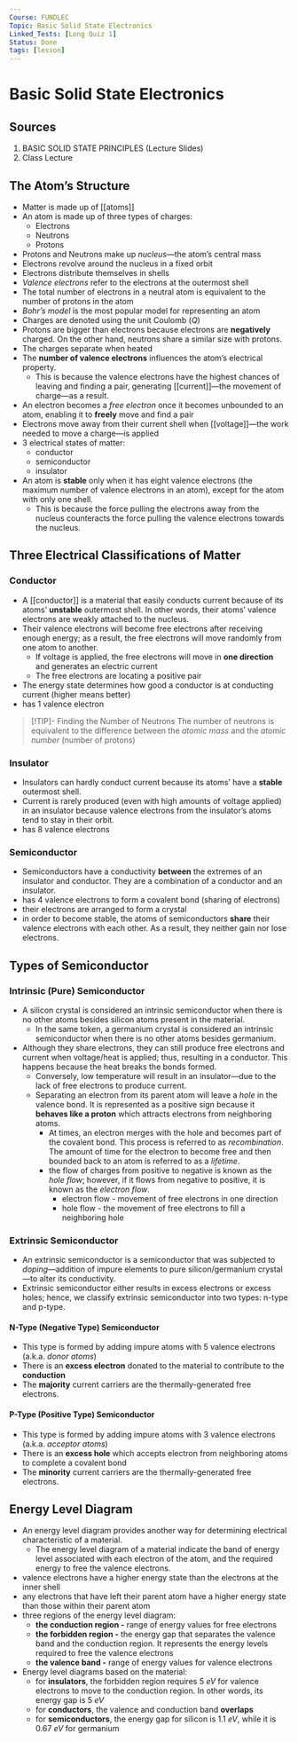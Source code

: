 ```yaml
---
Course: FUNDLEC
Topic: Basic Solid State Electronics
Linked_Tests: [Long Quiz 1]
Status: Done
tags: [lesson]
---
```


# Basic Solid State Electronics

## Sources

1. BASIC SOLID STATE PRINCIPLES (Lecture Slides)
2. Class Lecture

## The Atom’s Structure

- Matter is made up of [[atoms]]
- An atom is made up of three types of charges:
	- Electrons
	- Neutrons
	- Protons
- Protons and Neutrons make up *nucleus*—the atom’s central mass
- Electrons revolve around the nucleus in a fixed orbit
- Electrons distribute themselves in shells
- *Valence electrons* refer to the electrons at the outermost shell
- The total number of electrons in a neutral atom is equivalent to the number of protons in the atom
- *Bohr’s model* is the most popular model for representing an atom
- Charges are denoted using the unit Coulomb ($Q$)
- Protons are bigger than electrons because electrons are **negatively** charged. On the other hand, neutrons share a similar size with protons.
- The charges separate when heated
- The **number of valence electrons** influences the atom’s electrical property.
	- This is because the valence electrons have the highest chances of leaving and finding a pair, generating [[current]]—the movement of charge—as a result.
- An electron becomes a *free electron* once it becomes unbounded to an atom, enabling it to **freely** move and find a pair
- Electrons move away from their current shell when [[voltage]]—the work needed to move a charge—is applied
- 3 electrical states of matter:
	- conductor
	- semiconductor
	- insulator
- An atom is **stable** only when it has eight valence electrons (the maximum number of valence electrons in an atom), except for the atom with only one shell.
	- This is because the force pulling the electrons away from the nucleus counteracts the force pulling the valence electrons towards the nucleus.

## Three Electrical Classifications of Matter

### Conductor

- A [[conductor]] is a material that easily conducts current because of its atoms’ **unstable** outermost shell. In other words, their atoms’ valence electrons are weakly attached to the nucleus.
- Their valence electrons will become free electrons after receiving enough energy; as a result, the free electrons will move randomly from one atom to another.
	- If voltage is applied, the free electrons will move in **one direction** and generates an electric current
	- The free electrons are locating a positive pair
- The energy state determines how good a conductor is at conducting current (higher means better)
- has 1 valence electron

> [!TIP]- Finding the Number of Neutrons
> The number of neutrons is equivalent to the difference between the *atomic mass* and the *atomic number* (number of protons)

### Insulator

- Insulators can hardly conduct current because its atoms’ have a **stable** outermost shell.
- Current is rarely produced (even with high amounts of voltage applied) in an insulator because valence electrons from the insulator’s atoms tend to stay in their orbit.
- has 8 valence electrons

### Semiconductor

- Semiconductors have a conductivity **between** the extremes of an insulator and conductor. They are a combination of a conductor and an insulator.
- has 4 valence electrons to form a covalent bond (sharing of electrons)
- their electrons are arranged to form a crystal
- in order to become stable, the atoms of semiconductors **share** their valence electrons with each other. As a result, they neither gain nor lose electrons.

## Types of Semiconductor

### Intrinsic (Pure) Semiconductor

- A silicon crystal is considered an intrinsic semiconductor when there is no other atoms besides silicon atoms present in the material.
	- In the same token, a germanium crystal is considered an intrinsic semiconductor when there is no other atoms besides germanium.
- Although they share electrons, they can still produce free electrons and current when voltage/heat is applied; thus, resulting in a conductor. This happens because the heat breaks the bonds formed.
	- Conversely, low temperature will result in an insulator—due to the lack of free electrons to produce current.
	- Separating an electron from its parent atom will leave a *hole* in the valence bond. It is represented as a positive sign because it **behaves like a proton** which attracts electrons from neighboring atoms.
		- At times, an electron merges with the hole and becomes part of the covalent bond. This process is referred to as *recombination*. The amount of time for the electron to become free and then bounded back to an atom is referred to as a *lifetime*.
		- the flow of charges from positive to negative is known as the *hole flow*; however, if it flows from negative to positive, it is known as the *electron flow*.
			- electron flow - movement of free electrons in one direction
			- hole flow - the movement of free electrons to fill a neighboring hole

### Extrinsic Semiconductor

- An extrinsic semiconductor is a semiconductor that was subjected to *doping*—addition of impure elements to pure silicon/germanium crystal—to alter its conductivity.
- Extrinsic semiconductor either results in excess electrons or excess holes; hence, we classify extrinsic semiconductor into two types: n-type and p-type.

#### N-Type (Negative Type) Semiconductor

- This type is formed by adding impure atoms with 5 valence electrons (a.k.a. *donor atoms*)
- There is an **excess electron** donated to the material to contribute to the **conduction**
- The **majority** current carriers are the thermally-generated free electrons.

#### P-Type (Positive Type) Semiconductor

- This type is formed by adding impure atoms with 3 valence electrons (a.k.a. *acceptor atoms*)
- There is an **excess hole** which accepts electron from neighboring atoms to complete a covalent bond
- The **minority** current carriers are the thermally-generated free electrons.

## Energy Level Diagram

- An energy level diagram provides another way for determining electrical characteristic of a material.
	- The energy level diagram of a material indicate the band of energy level associated with each electron of the atom, and the required energy to free the valence electrons.
- valence electrons have a higher energy state than the electrons at the inner shell
- any electrons that have left their parent atom have a higher energy state than those within their parent atom
- three regions of the energy level diagram:
	- **the conduction region -** range of energy values for free electrons
	- **the forbidden region -** the energy gap that separates the valence band and the conduction region. It represents the energy levels required to free the valence electrons
	- **the valence band -** range of energy values for valence electrons
- Energy level diagrams based on the material:
	- for **insulators**, the forbidden region requires 5 $eV$ for valence electrons to move to the conduction region. In other words, its energy gap is 5 $eV$
	- for **conductors**, the valence and conduction band **overlaps**
	- for **semiconductors**, the energy gap for silicon is 1.1 $eV$, while it is 0.67 $eV$ for germanium
